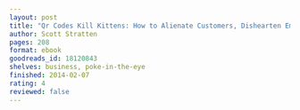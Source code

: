```yaml
---
layout: post
title: "Qr Codes Kill Kittens: How to Alienate Customers, Dishearten Employees, and Drive Your Business Into the Ground"
author: Scott Stratten
pages: 208
format: ebook
goodreads_id: 18120843
shelves: business, poke-in-the-eye
finished: 2014-02-07
rating: 4
reviewed: false
---
```

